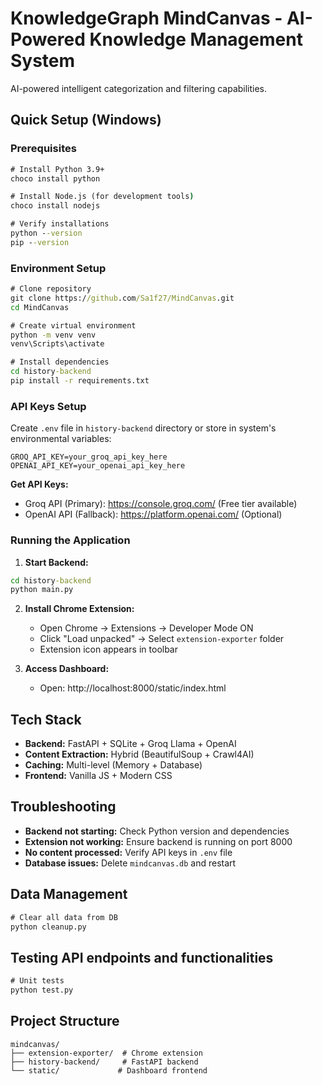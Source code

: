# KnowledgeGraph MindCanvas - AI-Powered Knowledge Management System

AI-powered intelligent categorization and filtering capabilities.

## Quick Setup (Windows)

### Prerequisites
```cmd
# Install Python 3.9+
choco install python

# Install Node.js (for development tools)
choco install nodejs

# Verify installations
python --version
pip --version
```

### Environment Setup
```cmd
# Clone repository
git clone https://github.com/Sa1f27/MindCanvas.git
cd MindCanvas

# Create virtual environment
python -m venv venv
venv\Scripts\activate

# Install dependencies
cd history-backend
pip install -r requirements.txt
```

### API Keys Setup
Create `.env` file in `history-backend` directory or store in system's environmental variables:
```
GROQ_API_KEY=your_groq_api_key_here
OPENAI_API_KEY=your_openai_api_key_here
```

**Get API Keys:**
- Groq API (Primary): https://console.groq.com/ (Free tier available)
- OpenAI API (Fallback): https://platform.openai.com/ (Optional)

### Running the Application

1. **Start Backend:**
```cmd
cd history-backend
python main.py
```

2. **Install Chrome Extension:**
   - Open Chrome → Extensions → Developer Mode ON
   - Click "Load unpacked" → Select `extension-exporter` folder
   - Extension icon appears in toolbar

3. **Access Dashboard:**
   - Open: http://localhost:8000/static/index.html

## Tech Stack
- **Backend:** FastAPI + SQLite + Groq Llama + OpenAI
- **Content Extraction:** Hybrid (BeautifulSoup + Crawl4AI)
- **Caching:** Multi-level (Memory + Database)
- **Frontend:** Vanilla JS + Modern CSS

## Troubleshooting
- **Backend not starting:** Check Python version and dependencies
- **Extension not working:** Ensure backend is running on port 8000
- **No content processed:** Verify API keys in `.env` file
- **Database issues:** Delete `mindcanvas.db` and restart

## Data Management
```cmd
# Clear all data from DB
python cleanup.py
```

## Testing API endpoints and functionalities
```cmd
# Unit tests
python test.py
```

## Project Structure
```
mindcanvas/
├── extension-exporter/  # Chrome extension
├── history-backend/     # FastAPI backend
└── static/             # Dashboard frontend
```
